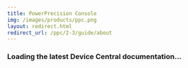 ```yaml
---
title: PowerPrecision Console
img: /images/products/ppc.png
layout: redirect.html
redirect_url: /ppc/2-3/guide/about
---
```


### Loading the latest Device Central documentation...










